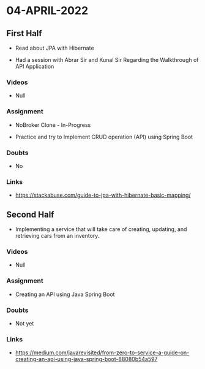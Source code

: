 # 04-APRIL-2022

## First Half

- Read about JPA with Hibernate

- Had a session with Abrar Sir and Kunal Sir Regarding the Walkthrough of API Application 

### Videos

- Null

### Assignment 

- NoBroker Clone - In-Progress

- Practice and try to Implement CRUD operation (API) using Spring Boot

### Doubts

- No

### Links

- https://stackabuse.com/guide-to-jpa-with-hibernate-basic-mapping/

## Second Half

- Implementing a service that will take care of creating, updating, and retrieving cars from an inventory.

### Videos

- Null

### Assignment 

- Creating an API using Java Spring Boot

### Doubts

- Not yet

### Links

- https://medium.com/javarevisited/from-zero-to-service-a-guide-on-creating-an-api-using-java-spring-boot-88080b54a597
